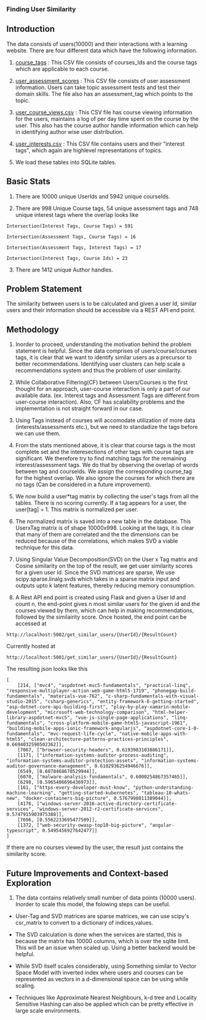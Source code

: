 ### Finding User Similarity ##
## Introduction ##

The data consists of users(10000) and their interactions with a learning website. There are four different data which have the following information.

1) [course_tags](data/course_tags.csv) : This CSV file consists of courses_Ids and the course tags which are applicable to each course. 

2) [user_assessment_scores](data/user_assessment_scores.csv) : This CSV file consists of user assessment information. Users can take topic assessment tests and test their domain skills.
The file also has an assessment_tag which points to the topic. 

3) [user_course_views.csv](data/user_course_views.csv) : This CSV file has course viewing information for the users, maintains a log of per day time spent on the course by the user.
This also has the course author handle information which can help in identifying author wise user distribution.

4) [user_interests.csv](data/user_interests.csv) : This CSV file contains users and their "interest tags", which again are highlevel representations of topics.

5) We load these tables into SQLite tables.


## Basic Stats ##

1) There are 10000 unique UserIds and 5942 unique courseIds.

2) There are 998 Unique Course tags, 54 unique assessment tags and 748 unique interest tags where the overlap looks like

```
Intersection(Interest Tags, Course Tags) = 591

Intersection(Assessment Tags, Course Tags) = 16

Intersection(Assessment Tags, Interest Tags) = 17

Intersection(Interest Tags, Course Ids) = 23
```

3) There are 1412 unique Author handles.


## Problem Statement ##

The similarity between users is to be calculated and given a user Id, similar users and their information should be accessible via a REST API end point.


## Methodology ##


1) Inorder to proceed, understanding the motivation behind the problem statement is helpful. Since the data comprises of users/course/courses tags, it is clear that we want to
identify similar users as a precursor to better recommendations. Identifying user clusters can help scale a recommendations system and thus the problem of user similarity.

2) While Collaborative Filtering(CF) between Users/Courses is the first thought for an approach, user-course interaction is only a part of our available data.
(ex. Interest tags and Assessment Tags are different from user-course interaction). Also, CF has scalability problems and the implementation is not straight forward in our case.

3) Using Tags instead of courses will accomodate utilization of more data (interests/assessments etc.), but we need to standadize the tags before we can use them.

4) From the stats mentioned above, it is clear that course tags is the most complete set and the interesections of other tags with course tags are significant. We 
therefore try to find matching tags for the remaining interest/assessment tags. We do that by observing the overlap of words between tag and courseIds. We assign the corresponding
course_tag for the highest overlap. We also ignore the courses for which there are no tags (Can be considered in a future improvement).

5) We now build a user*tag matrix by collecting the user's tags from all the tables. There is no scoring currently. If a tag appears for a user, the user[tag] = 1.
This matrix is normalized per user.
 
6) The normalized matrix is saved into a new table in the database. This UserxTag matrix is of shape 10000x998. Looking at the tags, it is clear that many of them are correlated and
the the dimensions can be reduced because of the correlations, which makes SVD a viable technique for this data.

7) Using Singular Value Decomposition(SVD) on the User x Tag matrix and Cosine similarity on the top of the result, we get user similarity scores for a given user Id.
Since the SVD matrices are sparse, We use scipy.sparse.linalg.svds which takes in a sparse matrix input and outputs upto k latent features, thereby reducing memory consumption.

8) A Rest API end point is created using Flask and given a User Id and count n, the end-point gives n most similar users for the given id and the courses viewed by them,
which can help in making recommendations, followed by the similairity score. Once hosted, the end point can be accessed at

```
http://localhost:5002/get_similar_users/{UserId}/{ResultCount}
``` 


Currently hosted at

```
http://localhost:5001/get_similar_users/{UserId}/{ResultCount}
```


The resulting json looks like this

```
[
	[214, ["mvc4", "aspdotnet-mvc5-fundamentals", "practical-linq", "responsive-multiplayer-action-web-game-html5-1719", "phonegap-build-fundamentals", "materials-vue-762", "c-sharp-fundamentals-with-visual-studio-2015", "csharp-generics", "entity-framework-6-getting-started", "asp-dotnet-core-api-building-first", "play-by-play-xamarin-mobile-development", "microsoft-web-technology-comparison", "html-helper-library-aspdotnet-mvc5", "vue-js-single-page-applications", "linq-fundamentals", "cross-platform-mobile-game-html5-javascript-1961", "building-mobile-apps-ionic-framework-angularjs", "aspdotnet-core-1-0-fundamentals", "mvc-request-life-cycle", "native-mobile-apps-with-html5", "clean-architecture-patterns-practices-principles", 0.6694032590502362]],
	[7067, ["browser-security-headers", 0.6193983103886171]],
	[1171, ["information-systems-auditor-process-auditing", "information-systems-auditor-protection-assets", "information-systems-auditor-governance-management", 0.6102936254946676]],
	[6549, [0.6078468670529944]],
	[6070, ["malware-analysis-fundamentals", 0.6000254867357465]],
	[6298, [0.5965406696436973]],
	[161, ["https-every-developer-must-know", "python-understanding-machine-learning", "getting-started-kubernetes", "tableau-10-whats-new", "docker-containers-big-picture", 0.5767998011389044]],
	[4176, ["windows-server-2016-active-directory-certificate-services", "windows-server-2012-r2-certificate-services", 0.5747915903975388]],
	[7696, [0.5562233695477509]],
	[1372, ["web-security-owasp-top10-big-picture", "angular-typescript", 0.5495456927642477]]
]
```

If there are no courses viewed by the user, the result just contains the similarity score.


## Future Improvements and Context-based Exploration ##

1) The data contains relatively small number of data points (10000 users). Inorder to scale this model, the folowing steps can be useful.

* User-Tag and SVD matrices are sparse matrices, we can use scipy's csr_matrix to convert to a dictionary of indices,values.

* The SVD calculation is done when the services are started, this is because the matrix has 10000 columns, which is over the sqlite limit. This will be an issue when scaled up.
Using a better backend would be helpful.

* While SVD itself scales considerably, using Something similar to Vector Space Model with inverted index where users and courses can be represented as vectors in a d-dimensional space can be using while scaling.

* Techniques like Approximate Nearest Neighbours, k-d tree and Locality Sensitive Hashing can also be applied which can be pretty effective in large scale environments.


